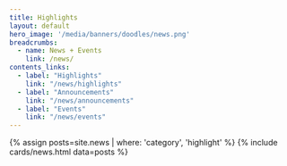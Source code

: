 ```yaml
---
title: Highlights
layout: default
hero_image: '/media/banners/doodles/news.png'
breadcrumbs:
  - name: News + Events
    link: /news/
contents_links:
  - label: "Highlights"
    link: "/news/highlights"
  - label: "Announcements"
    link: "/news/announcements"
  - label: "Events"
    link: "/news/events"
---
```

{% assign posts=site.news | where: 'category', 'highlight' %}
{% include cards/news.html data=posts %}
